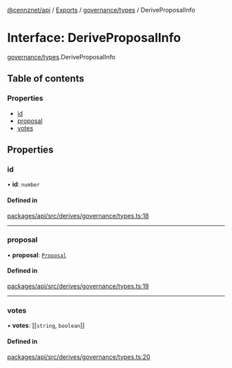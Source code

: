 [@cennznet/api](../README.md) / [Exports](../modules.md) / [governance/types](../modules/governance_types.md) / DeriveProposalInfo

# Interface: DeriveProposalInfo

[governance/types](../modules/governance_types.md).DeriveProposalInfo

## Table of contents

### Properties

- [id](governance_types.deriveproposalinfo.md#id)
- [proposal](governance_types.deriveproposalinfo.md#proposal)
- [votes](governance_types.deriveproposalinfo.md#votes)

## Properties

### id

• **id**: `number`

#### Defined in

[packages/api/src/derives/governance/types.ts:18](https://github.com/cennznet/api.js/blob/f6dfb70/packages/api/src/derives/governance/types.ts#L18)

___

### proposal

• **proposal**: [`Proposal`](governance_types.proposal.md)

#### Defined in

[packages/api/src/derives/governance/types.ts:19](https://github.com/cennznet/api.js/blob/f6dfb70/packages/api/src/derives/governance/types.ts#L19)

___

### votes

• **votes**: [[`string`, `boolean`]]

#### Defined in

[packages/api/src/derives/governance/types.ts:20](https://github.com/cennznet/api.js/blob/f6dfb70/packages/api/src/derives/governance/types.ts#L20)
